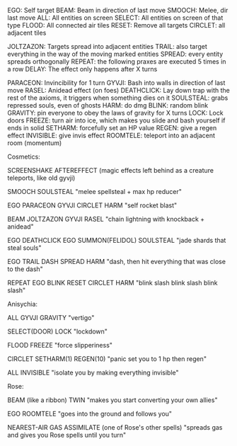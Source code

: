 EGO: Self target
BEAM: Beam in direction of last move
SMOOCH: Melee, dir last move
ALL: All entities on screen
SELECT: All entities on screen of that type
FLOOD: All connected air tiles
RESET: Remove all targets
CIRCLET: all adjacent tiles

JOLTZAZON: Targets spread into adjacent entities
TRAIL: also target everything in the way of the moving marked entities
SPREAD: every entity spreads orthogonally
REPEAT: the following praxes are executed 5 times in a row
DELAY: The effect only happens after X turns

PARACEON: Invincibility for 1 turn
GYVJI: Bash into walls in direction of last move
RASEL: Anidead effect (on foes)
DEATHCLICK: Lay down trap with the rest of the axioms, it triggers when something dies on it
SOULSTEAL: grabs repressed souls, even of ghosts
HARM: do dmg
BLINK: random blink
GRAVITY: pin everyone to obey the laws of gravity for X turns
LOCK: Lock doors
FREEZE: turn air into ice, which makes you slide and bash yourself if ends in solid
SETHARM: forcefully set an HP value
REGEN: give a regen effect
INVISIBLE: give invis effect
ROOMTELE: teleport into an adjacent room (momentum)

Cosmetics:

SCREENSHAKE
AFTEREFFECT (magic effects left behind as a creature teleports, like old gyvji)

SMOOCH SOULSTEAL "melee spellsteal + max hp reducer"

EGO PARACEON GYVJI CIRCLET HARM "self rocket blast"

BEAM JOLTZAZON GYVJI RASEL "chain lightning with knockback + anidead"

EGO DEATHCLICK EGO SUMMON(FELIDOL) SOULSTEAL "jade shards that steal souls"

EGO TRAIL DASH SPREAD HARM "dash, then hit everything that was close to the dash"

REPEAT EGO BLINK RESET CIRCLET HARM "blink slash blink slash blink slash"

Anisychia:

ALL GYVJI GRAVITY "vertigo"

SELECT(DOOR) LOCK "lockdown"

FLOOD FREEZE "force slipperiness"

CIRCLET SETHARM(1) REGEN(10) "panic set you to 1 hp then regen"

ALL INVISIBLE "isolate you by making everything invisible"

Rose:

BEAM (like a ribbon) TWIN "makes you start converting your own allies"

EGO ROOMTELE "goes into the ground and follows you"

NEAREST-AIR GAS ASSIMILATE (one of Rose's other spells) "spreads gas and gives you Rose spells until you turn"
